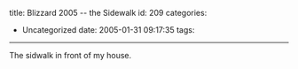 title: Blizzard 2005 -- the Sidewalk
id: 209
categories:
  - Uncategorized
date: 2005-01-31 09:17:35
tags:
---

The sidwalk in front of my house.